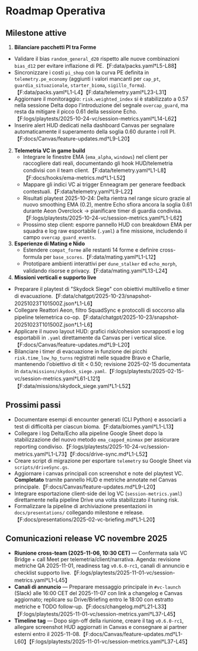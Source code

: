 # Roadmap Operativa

## Milestone attive
1. **Bilanciare pacchetti PI tra Forme**  
 - Validare il bias `random_general_d20` rispetto alle nuove combinazioni `bias_d12` per evitare inflazione di PE.【F:data/packs.yaml†L5-L88】
  - Sincronizzare i costi `pi_shop` con la curva PE definita in `telemetry.pe_economy` (aggiunti i valori mancanti per `cap_pt`, `guardia_situazionale`, `starter_bioma`, `sigillo_forma`).【F:data/packs.yaml†L1-L4】【F:data/telemetry.yaml†L23-L31】
  - Aggiornare il monitoraggio: `risk.weighted_index` si è stabilizzato a 0.57 nella sessione Delta dopo l'introduzione del segnale `overcap_guard`, ma resta da mitigare il picco 0.61 della sessione Echo.【F:logs/playtests/2025-10-24-vc/session-metrics.yaml†L14-L62】
  - Inserire alert HUD dedicati nella dashboard Canvas per segnalare automaticamente il superamento della soglia 0.60 durante i roll PI.【F:docs/Canvas/feature-updates.md†L9-L20】
2. **Telemetria VC in game build**
   - Integrare le finestre EMA (`ema_alpha`, `windows`) nel client per raccogliere dati reali, documentando gli hook HUD/telemetria condivisi con il team client.【F:data/telemetry.yaml†L1-L8】【F:docs/hooks/ema-metrics.md†L1-L52】
   - Mappare gli indici VC ai trigger Enneagram per generare feedback contestuali.【F:data/telemetry.yaml†L9-L22】
   - Risultati playtest 2025-10-24: Delta rientra nel range sicuro grazie al nuovo smoothing EMA (0.2), mentre Echo sfiora ancora la soglia 0.61 durante Aeon Overclock → pianificare timer di guardia condivisa.【F:logs/playtests/2025-10-24-vc/session-metrics.yaml†L1-L62】
   - Prossimo step client: esporre pannello HUD con breakdown EMA per squadra e log raw esportabile (`.yaml`) a fine missione, includendo il campo `overcap_guard_events`.
3. **Esperienze di Mating e Nido**
   - Estendere `compat_forme` alle restanti 14 forme e definire cross-formula per `base_scores`.【F:data/mating.yaml†L1-L12】
   - Prototipare ambienti interattivi per `dune_stalker` ed `echo_morph`, validando risorse e privacy.【F:data/mating.yaml†L13-L24】
4. **Missioni verticali e supporto live**
 - Preparare il playtest di "Skydock Siege" con obiettivi multilivello e timer di evacuazione.【F:data/chatgpt/2025-10-23/snapshot-20251023T101500Z.json†L1-L6】
  - Collegare Reattori Aeon, filtro SquadSync e protocolli di soccorso alla pipeline telemetrica co-op.【F:data/chatgpt/2025-10-23/snapshot-20251023T101500Z.json†L1-L6】
  - Applicare il nuovo layout HUD: grafici risk/cohesion sovrapposti e log esportabili in `.yaml` direttamente da Canvas per i vertical slice.【F:docs/Canvas/feature-updates.md†L9-L20】
  - Bilanciare i timer di evacuazione in funzione dei picchi `risk.time_low_hp_turns` registrati nelle squadre Bravo e Charlie, mantenendo l'obiettivo di tilt < 0.50; revisione 2025-02-15 documentata in `data/missions/skydock_siege.yaml`.【F:logs/playtests/2025-02-15-vc/session-metrics.yaml†L61-L121】【F:data/missions/skydock_siege.yaml†L1-L52】

## Prossimi passi
- Documentare esempi di encounter generati (CLI Python) e associarli a test di difficoltà per ciascun bioma.【F:data/biomes.yaml†L1-L13】
- Collegare i log Delta/Echo alla pipeline Google Sheet dopo la stabilizzazione del nuovo metodo `ema_capped_minmax` per assicurare reporting condiviso.【F:logs/playtests/2025-10-24-vc/session-metrics.yaml†L1-L73】【F:docs/drive-sync.md†L1-L52】
- Creare script di migrazione per esportare `telemetry` su Google Sheet via `scripts/driveSync.gs`.
- Aggiornare i canvas principali con screenshot e note del playtest VC. **Completato** tramite pannello HUD e metriche annotate nel Canvas principale.【F:docs/Canvas/feature-updates.md†L9-L20】
- Integrare esportazione client-side dei log VC (`session-metrics.yaml`) direttamente nella pipeline Drive una volta stabilizzato il tuning risk.
- Formalizzare la pipeline di archiviazione presentazioni in `docs/presentations/` collegando milestone e release.【F:docs/presentations/2025-02-vc-briefing.md†L1-L20】

## Comunicazioni release VC novembre 2025
- **Riunione cross-team (2025-11-06, 10:30 CET)** — Confermata sala VC Bridge + call Meet per telemetria/client/narrativa. Agenda: revisione metriche QA 2025-11-01, readiness tag `v0.6.0-rc1`, canali di annuncio e checklist supporto live.【F:logs/playtests/2025-11-01-vc/session-metrics.yaml†L1-L45】
- **Canali di annuncio** — Preparare messaggio principale in `#vc-launch` (Slack) alle 16:00 CET del 2025-11-07 con link a changelog e Canvas aggiornato; replicare su Drive/Briefing entro le 18:00 con estratto metriche e TODO follow-up.【F:docs/changelog.md†L21-L33】【F:logs/playtests/2025-11-01-vc/session-metrics.yaml†L37-L45】
- **Timeline tag** — Dopo sign-off della riunione, creare il tag `v0.6.0-rc1`, allegare screenshot HUD aggiornati in Canvas e consegnare ai partner esterni entro il 2025-11-08.【F:docs/Canvas/feature-updates.md†L1-L60】【F:logs/playtests/2025-11-01-vc/session-metrics.yaml†L37-L45】
